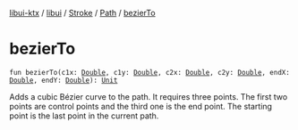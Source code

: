 [libui-ktx](../../../index.md) / [libui](../../index.md) / [Stroke](../index.md) / [Path](index.md) / [bezierTo](./bezier-to.md)

# bezierTo

`fun bezierTo(c1x: `[`Double`](https://kotlinlang.org/api/latest/jvm/stdlib/kotlin/-double/index.html)`, c1y: `[`Double`](https://kotlinlang.org/api/latest/jvm/stdlib/kotlin/-double/index.html)`, c2x: `[`Double`](https://kotlinlang.org/api/latest/jvm/stdlib/kotlin/-double/index.html)`, c2y: `[`Double`](https://kotlinlang.org/api/latest/jvm/stdlib/kotlin/-double/index.html)`, endX: `[`Double`](https://kotlinlang.org/api/latest/jvm/stdlib/kotlin/-double/index.html)`, endY: `[`Double`](https://kotlinlang.org/api/latest/jvm/stdlib/kotlin/-double/index.html)`): `[`Unit`](https://kotlinlang.org/api/latest/jvm/stdlib/kotlin/-unit/index.html)

Adds a cubic Bézier curve to the path. It requires three points. The first two points are control
points and the third one is the end point. The starting point is the last point in the current path.

